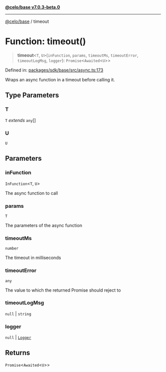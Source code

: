 [**@celo/base v7.0.3-beta.0**](../README.md)

***

[@celo/base](../README.md) / timeout

# Function: timeout()

> **timeout**\<`T`, `U`\>(`inFunction`, `params`, `timeoutMs`, `timeoutError`, `timeoutLogMsg`, `logger`): `Promise`\<`Awaited`\<`U`\>\>

Defined in: [packages/sdk/base/src/async.ts:173](https://github.com/celo-org/developer-tooling/blob/master/packages/sdk/base/src/async.ts#L173)

Wraps an async function in a timeout before calling it.

## Type Parameters

### T

`T` *extends* `any`[]

### U

`U`

## Parameters

### inFunction

`InFunction`\<`T`, `U`\>

The async function to call

### params

`T`

The parameters of the async function

### timeoutMs

`number`

The timeout in milliseconds

### timeoutError

`any`

The value to which the returned Promise should reject to

### timeoutLogMsg

`null` | `string`

### logger

`null` | [`Logger`](../type-aliases/Logger.md)

## Returns

`Promise`\<`Awaited`\<`U`\>\>
